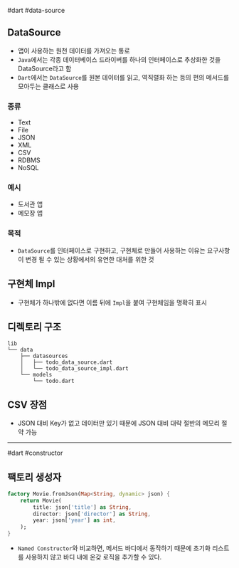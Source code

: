#dart #data-source

## DataSource
- 앱이 사용하는 원천 데이터를 가져오는 통로
- `Java`에서는 각종 데이터베이스 드라이버를 하나의 인터페이스로 추상화한 것을 DataSource라고 함
- `Dart`에서는 `DataSource`를 원본 데이터를 읽고, 역직렬화 하는 등의 편의 메서드를 모아두는 클래스로 사용

### 종류
- Text
- File
- JSON
- XML
- CSV
- RDBMS
- NoSQL

### 예시
- 도서관 앱
- 메모장 앱

### 목적
- `DataSource`를 인터페이스로 구현하고, 구현체로 만들어 사용하는 이유는 요구사항이 변경 될 수 있는 상황에서의 유연한 대처를 위한 것

## 구현체 Impl
- 구현체가 하나밖에 없다면 이름 뒤에 `Impl`을 붙여 구현체임을 명확히 표시

## 디렉토리 구조
```
lib
└── data
    ├── datasources
    │   ├── todo_data_source.dart
    │   └── todo_data_source_impl.dart
    └── models
        └── todo.dart
```


## CSV 장점
- JSON 대비 Key가 없고 데이터만 있기 때문에 JSON 대비 대략 절반의 메모리 절약 가능

---
#dart #constructor 

## 팩토리 생성자

```dart
factory Movie.fromJson(Map<String, dynamic> json) {
	return Movie(
		title: json['title'] as String,
		director: json['director'] as String,
		year: json['year'] as int,
	);
}
```
- `Named Constructor`와 비교하면, 메서드 바디에서 동작하기 때문에 초기화 리스트를 사용하지 않고 바디 내에 온갖 로직을 추가할 수 있다.